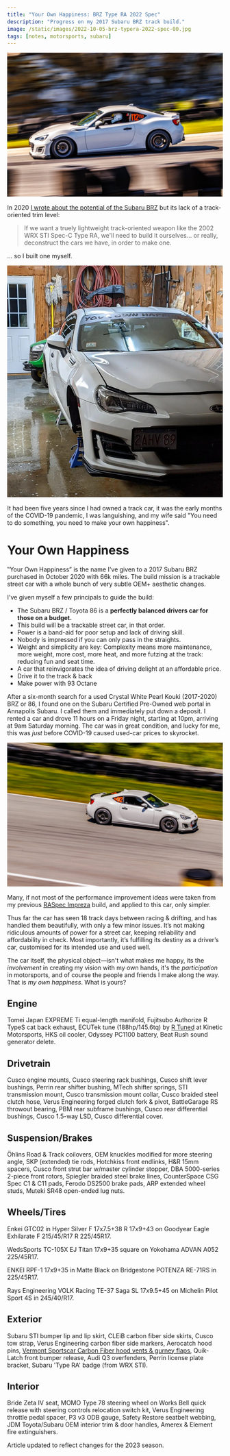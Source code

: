 ```yaml
---
title: "Your Own Happiness: BRZ Type RA 2022 Spec"
description: "Progress on my 2017 Subaru BRZ track build."
image: /static/images/2022-10-05-brz-typera-2022-spec-00.jpg
tags: [notes, motorsports, subaru]
---
```


![2017 Subaru BRZ Type RA at Palmer Motorsports Park. Photo by Robert Badar.](/static/images/2022-10-05-brz-typera-2022-spec-00.jpg)

In 2020 [I wrote about the potential of the Subaru
BRZ](/2020/10/20/the-type-ra-subaru-cant-build/) but its lack of a
track-oriented trim level:

> If we want a truely lightweight track-oriented weapon like the 2002 WRX STI
> Spec-C Type RA, we'll need to build it ourselves... or really, deconstruct the
> cars we have, in order to make one.

… so I built one myself.

![Your Own Happiness](/static/images/2022-10-05-brz-typera-2022-spec-02.jpg)

It had been five years since I had owned a track car, it was the early months of
the COVID-19 pandemic, I was languishing, and my wife said "You need to do
something, you need to make your own happiness".

# Your Own Happiness

‟Your Own Happiness” is the name I've given to a 2017 Subaru BRZ purchased in
October 2020 with 66k miles. The build mission is a trackable street car with a
whole bunch of very subtle OEM+ aesthetic changes.

I've given myself a few principals to guide the build:

- The Subaru BRZ / Toyota 86 is a **perfectly balanced drivers car for those on a budget.**
- This build will be a trackable street car, in that order.
- Power is a band-aid for poor setup and lack of driving skill.
- Nobody is impressed if you can only pass in the straights.
- Weight and simplicity are key: Complexity means more maintenance, more weight, more cost, more heat, and more futzing at the track: reducing fun and seat time.
- A car that reinvigorates the idea of driving delight at an affordable price.
- Drive it to the track & back
- Make power with 93 Octane

After a six-month search for a used Crystal White Pearl Kouki (2017-2020)
BRZ or 86, I found one on the Subaru Certified Pre-Owned web portal in Annapolis
Subaru. I called them and immediately put down a deposit. I rented a car and
drove 11 hours on a Friday night, starting at 10pm, arriving at 9am Saturday
morning. The car was in great condition, and lucky for me, this was _just_ before
COVID-19 caused used-car prices to skyrocket.

![2017 Subaru BRZ Type RA at Palmer Motorsports Park. Photo by Robert Badar.](/static/images/2022-10-05-brz-typera-2022-spec-01.jpg)

Many, if not most of the performance improvement ideas were taken from my previous
[RASpec Impreza](/2015/08/15/raspec-impreza/) build, and applied to this car,
only simpler.

Thus far the car has seen 18 track days between racing & drifting, and has handled
them beautifully, with only a few minor issues.
It’s not making ridiculous amounts of power for a street car, keeping reliability
and affordability in check. Most importantly, it’s fulfilling its destiny as a
driver’s car, customised for its intended use and used well.

The car itself, the physical object—isn't what makes me happy, its the _involvement_ in
creating my vision with my own hands, it's the _participation_ in motorsports,
and of course the people and friends I make along the way. That is _my own happiness_.
What is yours?

## Engine

Tomei Japan EXPREME Ti equal-length manifold,
Fujitsubo Authorize R TypeS cat back exhaust,
ECUTek tune (188hp/145.6tq) by [R Tuned](https://getrtuned.com) at Kinetic Motorsports,
HKS oil cooler,
Odyssey PC1100 battery,
Beat Rush sound generator delete.

## Drivetrain

Cusco engine mounts,
Cusco steering rack bushings,
Cusco shift lever bushings,
Perrin rear shifter bushing,
MTech shifter springs,
STI transmission mount,
Cusco transmission mount collar,
Cusco braided steel clutch hose,
Verus Engineering forged clutch fork & pivot,
BattleGarage RS throwout bearing,
PBM rear subframe bushings,
Cusco rear differential bushings,
Cusco 1.5-way LSD,
Cusco differential cover.

## Suspension/Brakes

Öhlins Road & Track coilovers,
OEM knuckles modified for more steering angle,
SKP (extended) tie rods,
Hotchkiss front endlinks,
H&R 15mm spacers,
Cusco front strut bar w/master cylinder stopper,
DBA 5000-series 2-piece front rotors,
Spiegler braided steel brake lines,
CounterSpace CSG Spec C1 & C11 pads,
Ferodo DS2500 brake pads,
ARP extended wheel studs,
Muteki SR48 open-ended lug nuts.

## Wheels/Tires

Enkei GTC02 in Hyper Silver F 17x7.5+38 R 17x9+43 on Goodyear Eagle Exhilarate F 215/45/R17 R 225/45R17.

WedsSports TC-105X EJ Titan 17x9+35 square on Yokohama ADVAN A052 225/45R17.

ENKEI RPF-1 17x9+35 in Matte Black on Bridgestone POTENZA RE-71RS in 225/45R17.

Rays Engineering VOLK Racing TE-37 Saga SL 17x9.5+45 on Michelin Pilot Sport 4S in 245/40/R17.

## Exterior

Subaru STI bumper lip and lip skirt,
CLEiB carbon fiber side skirts,
Cusco tow strap,
Verus Engineering carbon fiber side markers,
Aerocatch hood pins,
<ins dateTime="2023-04">Vermont Sportscar Carbon Fiber hood vents & gurney flaps</ins>,
Quik-Latch front bumper release,
Audi Q3 overfenders,
Perrin license plate bracket,
Subaru 'Type RA' badge (from WRX STI).

## Interior

Bride Zeta IV seat,
MOMO Type 78 steering wheel on Works Bell quick release with steering controls relocation switch kit,
Verus Engineering throttle pedal spacer,
P3 v3 ODB gauge,
Safety Restore seatbelt webbing,
JDM Toyota/Subaru OEM interior trim & door handles,
Amerex & Element fire extinguishers.

<aside>Article updated to reflect changes for the 2023 season.</aside>
